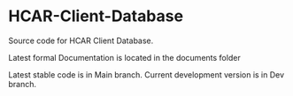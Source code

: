 # HCAR-Client-Database
Source code for HCAR Client Database.

Latest formal Documentation is located in the documents folder

Latest stable code is in Main branch. Current development version is in Dev branch.
